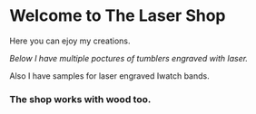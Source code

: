 # Welcome to The Laser Shop


Here you can ejoy my creations.


_Below I have multiple poctures of tumblers engraved with laser._

Also I have samples for laser engraved Iwatch bands.

### The shop works with wood too.
